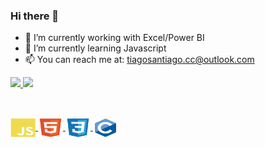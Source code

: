 ### Hi there 👋

- 🔭 I’m currently working with Excel/Power BI
- 🌱 I’m currently learning Javascript
- 📫 You can reach me at: tiagosantiago.cc@outlook.com
<link rel="stylesheet" href="https://cdn.jsdelivr.net/gh/devicons/devicon@v2.13.0/devicon.min.css">
<div>
  <a href="https://github.com/Ti4goS">
  <img height="180em" src="https://github-readme-stats.vercel.app/api?username=Ti4goS&show_icons=true&theme=dark&include_all_commits=true&count_private=true"/>
  <img height="180em" src="https://github-readme-stats.vercel.app/api/top-langs/?username=Ti4goS&layout=compact&langs_count=7&theme=dark"/>
</div>

  ##
  <div style="display: inline_block"><br>
  <img align="center" alt="Tiago-Js" height="30" width="40" src="https://raw.githubusercontent.com/devicons/devicon/master/icons/javascript/javascript-plain.svg">
  <img align="center" alt="Tiago-HTML" height="30" width="40" src="https://raw.githubusercontent.com/devicons/devicon/master/icons/html5/html5-original.svg">
  <img align="center" alt="Tiago-CSS" height="30" width="40" src="https://raw.githubusercontent.com/devicons/devicon/master/icons/css3/css3-original.svg">
  <img align="center" alt="Tiago-C" height="30" width="40" src="https://raw.githubusercontent.com/devicons/devicon/master/icons/c/c-original.svg">
</div>
